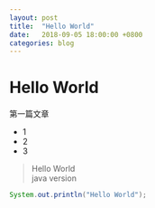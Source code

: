 ```yaml
---
layout: post
title:  "Hello World"
date:   2018-09-05 18:00:00 +0800
categories: blog
---
```


# Hello World

第一篇文章

- 1
- 2
- 3

> Hello World  
> java version

```java
System.out.println("Hello World");
```